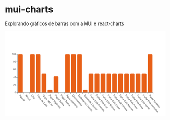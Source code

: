 # mui-charts
Explorando gráficos de barras com a MUI e react-charts

![Gráfico de barras](./public/grafico.png)
